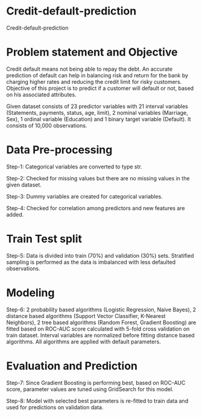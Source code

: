 # Credit-default-prediction
Credit-default-prediction
# Problem statement and Objective
Credit default means not being able to repay the debt. An accurate prediction of default can help in balancing risk and return for the bank by charging higher rates and reducing the credit limit for risky customers. Objective of this project is to predict if a customer will default or not, based on his associated attributes.

Given dataset consists of 23 predictor variables with 21 interval variables (Statements, payments, status, age, limit), 2 nominal variables (Marriage, Sex), 1 ordinal variable (Education) and 1 binary target variable (Default). It consists of 10,000 observations.

# Data Pre-processing
Step-1: Categorical variables are converted to type str.

Step-2: Checked for missing values but there are no missing values in the given dataset.

Step-3: Dummy variables are created for categorical variables.

Step-4: Checked for correlation among predictors and new features are added.

# Train Test split
Step-5: Data is divided into train (70%) and validation (30%) sets. Stratified sampling is performed as the data is imbalanced with less defaulted observations.

# Modeling
Step-6: 2 probability based algorithms (Logistic Regression, Naive Bayes), 2 distance based algorithms (Support Vector Classifier, K-Nearest Neighbors), 2 tree based algorithms (Random Forest, Gradient Boosting) are fitted based on ROC-AUC score calculated with 5-fold cross validation on train dataset. Interval variables are normalized before fitting distance based algorithms. All algorithms are applied with default parameters.

# Evaluation and Prediction
Step-7: Since Gradient Boosting is performing best, based on ROC-AUC score, parameter values are tuned using GridSearch for this model.

Step-8: Model with selected best parameters is re-fitted to train data and used for predictions on validation data.
